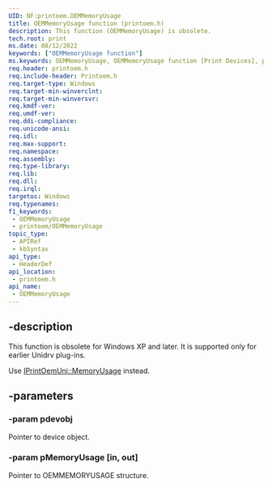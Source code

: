 ```yaml
---
UID: NF:printoem.OEMMemoryUsage
title: OEMMemoryUsage function (printoem.h)
description: This function (OEMMemoryUsage) is obsolete.
tech.root: print
ms.date: 08/12/2022
keywords: ["OEMMemoryUsage function"]
ms.keywords: OEMMemoryUsage, OEMMemoryUsage function [Print Devices], print.oemmemoryusage__function_, print_obsoletefunctions_35165216-4a29-4096-95b6-5f5b00418193.xml, printoem/OEMMemoryUsage
req.header: printoem.h
req.include-header: Printoem.h
req.target-type: Windows
req.target-min-winverclnt: 
req.target-min-winversvr: 
req.kmdf-ver: 
req.umdf-ver: 
req.ddi-compliance: 
req.unicode-ansi: 
req.idl: 
req.max-support: 
req.namespace: 
req.assembly: 
req.type-library: 
req.lib: 
req.dll: 
req.irql: 
targetos: Windows
req.typenames: 
f1_keywords:
 - OEMMemoryUsage
 - printoem/OEMMemoryUsage
topic_type:
 - APIRef
 - kbSyntax
api_type:
 - HeaderDef
api_location:
 - printoem.h
api_name:
 - OEMMemoryUsage
---
```


## -description

This function is obsolete for Windows XP and later. It is supported only for earlier Unidrv plug-ins.

Use [IPrintOemUni::MemoryUsage](../prcomoem/nf-prcomoem-iprintoemuni-memoryusage.md) instead.

## -parameters

### -param pdevobj

Pointer to device object.

### -param pMemoryUsage [in, out]

Pointer to OEMMEMORYUSAGE structure.
